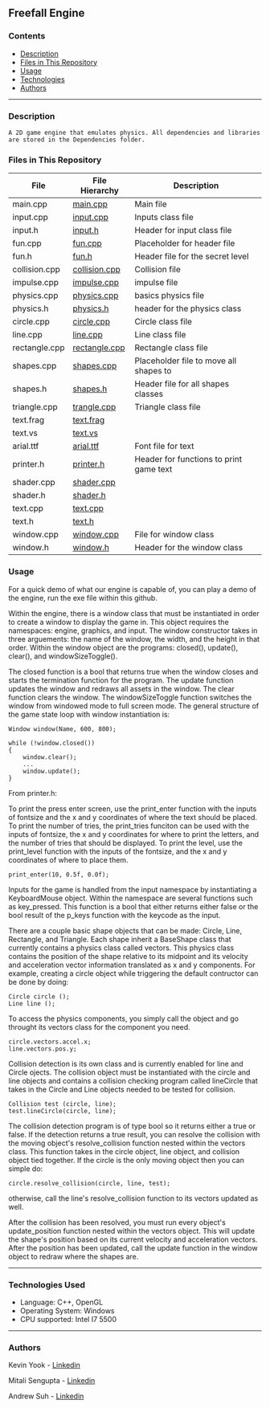 <img src="">

## Freefall Engine

### Contents

* [Description](https://github.com/yook00627/engine_project#description)
* [Files in This Repository](https://github.com/yook00627/engine_project#files-in-this-repository)
* [Usage](https://github.com/yook00627/engine_project#usage)
* [Technologies](https://github.com/yook00627/engine_project#technologies-used)
* [Authors](https://github.com/yook00627/engine_project#authors)
---

### Description
	
	A 2D game engine that emulates physics. All dependencies and libraries are stored in the Dependencies folder.


### Files in This Repository

| File                   | File Hierarchy                                       | Description
|------------------------|------------------------------------------------------|--------------------------------------|
|main.cpp | [main.cpp](the_engine/the_engine/main.cpp)  |  Main file  |
| input.cpp  | [input.cpp](the_engine/the_engine/src/input/input.cpp)  |  Inputs class file |
| input.h | [input.h](the_engine/the_engine/src/input/input.h)  | Header for input class file |
| fun.cpp | [fun.cpp](the_engine/the_engine/src/movement/fun.cpp) | Placeholder for header file  |
| fun.h  | [fun.h](the_engine/the_engine/src/movement/fun.h) | Header file for the secret level |
| collision.cpp | [collision.cpp](the_engine/the_engine/src/physics/collision.cpp) | Collision file |
| impulse.cpp | [impulse.cpp](the_engine/the_engine/src/physics/impulse.cpp) | impulse file| 
| physics.cpp | [physics.cpp](the_engine/the_engine/src/physics/physics.cpp) | basics physics file |
| physics.h | [physics.h](the_engine/the_engine/src/physics/physics.h) | header for the physics class |
| circle.cpp | [circle.cpp](the_engine/the_engine/src/shapes/circle.cpp) | Circle class file |
| line.cpp | [line.cpp](the_engine/the_engine/src/shapes/line.cpp) | Line class file |
| rectangle.cpp | [rectangle.cpp](the_engine/the_engine/src/shapes/rectangle.cpp) | Rectangle class file |
| shapes.cpp | [shapes.cpp](the_engine/the_engine/src/shapes/shapes.cpp) | Placeholder file to move all shapes to |
| shapes.h | [shapes.h](the_engine/the_engine/src/shapes/shapes.h) | Header file for all shapes classes |
| triangle.cpp | [trangle.cpp](the_engine/the_engine/src/shapes/triangle.cpp) | Triangle class file |
| text.frag | [text.frag](the_engine/the_engine/src/window/shader/text.frag) |  |
| text.vs| [text.vs](the_engine/the_engine/src/window/shader/text.vs) |  |
| arial.ttf | [arial.ttf](the_engine/the_engine/src/window/arial.ttf) | Font file for text |
| printer.h | [printer.h](the_engine/the_engine/src/window/printer.h) | Header for functions to print game text |
| shader.cpp | [shader.cpp](the_engine/the_engine/src/window/shader.cpp) |  |
| shader.h | [shader.h](the_engine/the_engine/src/window/shader.h) | |
| text.cpp | [text.cpp](the_engine/the_engine/src/window/text.cpp) |  |
| text.h  | [text.h](the_engine/the_engine/src/window/text.h) | |
| window.cpp | [window.cpp](the_engine/the_engine/src/window/window.cpp) | File for window class |
| window.h  | [window.h](the_engine/the_engine/src/window/window.h) | Header for the window class |

### Usage

For a quick demo of what our engine is capable of, you can play a demo of the engine, run the exe file within this github.

Within the engine, there is a window class that must be instantiated in order to create a window to display the game in. This object requires the namespaces: engine, graphics, and input. The window constructor takes in three arguements: the name of the window, the width, and the height in that order. Within the window object are the programs: closed(), update(), clear(), and windowSizeToggle().

The closed function is a bool that returns true when the window closes and starts the termination function for the program. The update function updates the window and redraws all assets in the window. The clear function clears the window. The windowSizeToggle function switches the window from windowed mode to full screen mode. The general structure of the game state loop with window instantiation is:

```
Window window(Name, 600, 800);

while (!window.closed())
{
	window.clear();
	...
	window.update();
}
```

From printer.h:

To print the press enter screen, use the print_enter function with the inputs of fontsize and the x and y coordinates of where the text should be placed.
To print the number of tries, the print_tries funciton can be used with the inputs of fontsize, the x and y coordinates for where to print the letters, and the number of tries that should be displayed.
To print the level, use the print_level function with the inputs of the fontsize, and the x and y coordinates of where to place them. 

```
print_enter(10, 0.5f, 0.0f);
```
Inputs for the game is handled from the input namespace by instantiating a KeyboardMouse object. Within the namespace are several functions such as key_pressed. This function is a bool that either returns either false or the bool result of the p_keys function with the keycode as the input.  



There are a couple basic shape objects that can be made: Circle, Line, Rectangle, and Triangle. Each shape inherit a BaseShape class that currently contains a physics class called vectors. This physics class contains the position of the shape relative to its midpoint and its velocity and acceleration vector information translated as x and y components. For example, creating a circle object while triggering the default contructor can be done by doing:

```
Circle circle ();
Line line ();
```

To access the physics components, you simply call the object and go throught its vectors class for the component you need.

```
circle.vectors.accel.x;
line.vectors.pos.y;
```

Collision detection is its own class and is currently enabled for line and Circle ojects. The collision object must be instantiated with the circle and line objects and contains a collision checking program called lineCircle that takes in the Circle and Line objects needed to be tested for collision. 

```
Collision test (circle, line);
test.lineCircle(circle, line);
```

The collision detection program is of type bool so it returns either a true or false. If the detection returns a true result, you can resolve the collision with the moving object's resolve_collision function nested within the vectors class. This function takes in the circle object, line object, and collision object tied together. If the circle is the only moving object then you can simple do:

```
circle.resolve_collision(circle, line, test);
```

otherwise, call the line's resolve_collision function to its vectors updated as well.

After the collision has been resolved, you must run every object's update_position function nested within the vectors object. This will update the shape's position based on its current velocity and acceleration vectors. After the position has been updated, call the update function in the window object to redraw where the shapes are.


---

### Technologies Used
* Language: C++, OpenGL
* Operating System: Windows
* CPU supported: Intel I7 5500
---

### Authors

Kevin Yook - [Linkedin](https://www.linkedin.com/in/kevin-yook-82306b98/)

Mitali Sengupta - [Linkedin](https://www.linkedin.com/in/mitali-s-auger/)

Andrew Suh - [Linkedin](https://www.linkedin.com/in/andrew-jung-min-suh/)